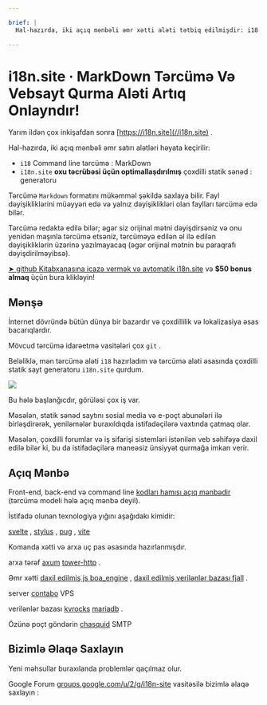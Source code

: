 ```yaml
---

brief: |
  Hal-hazırda, iki açıq mənbəli əmr xətti aləti tətbiq edilmişdir: i18 (MarkDown komanda xətti tərcümə aləti) və i18n.site (çoxdilli statik sənəd saytı generatoru)

---
```



# i18n.site · MarkDown Tərcümə Və Vebsayt Qurma Aləti Artıq Onlayndır!

Yarım ildən çox inkişafdan sonra [https://i18n.site](//i18n.site) .

Hal-hazırda, iki açıq mənbəli əmr satırı alətləri həyata keçirilir:

* `i18` Command line tərcümə : MarkDown
* `i18n.site` **oxu təcrübəsi üçün optimallaşdırılmış** çoxdilli statik sənəd : generatoru

Tərcümə `Markdown` formatını mükəmməl şəkildə saxlaya bilir. Fayl dəyişikliklərini müəyyən edə və yalnız dəyişiklikləri olan faylları tərcümə edə bilər.

Tərcümə redaktə edilə bilər; əgər siz orijinal mətni dəyişdirsəniz və onu yenidən maşınla tərcümə etsəniz, tərcüməyə edilən əl ilə edilən dəyişikliklərin üzərinə yazılmayacaq (əgər orijinal mətnin bu paraqrafı dəyişdirilməyibsə).

[➤ github Kitabxanasına icazə vermək və avtomatik i18n.site](https://github.com/login/oauth/authorize?client_id=Ov23liuGAmK0plc9FgB3&amp;scope=user:email,user:follow,public_repo) və **$50 bonus almaq** üçün bura klikləyin!

## Mənşə

İnternet dövründə bütün dünya bir bazardır və çoxdillilik və lokalizasiya əsas bacarıqlardır.

Mövcud tərcümə idarəetmə vasitələri çox `git` .

Beləliklə, mən tərcümə aləti `i18` hazırladım və tərcümə aləti əsasında çoxdilli statik sayt generatoru `i18n.site` qurdum.

![](https://p.3ti.site/1723777556.avif)

Bu hələ başlanğıcdır, görüləsi çox iş var.

Məsələn, statik sənəd saytını sosial media və e-poçt abunələri ilə birləşdirərək, yeniləmələr buraxıldıqda istifadəçilərə vaxtında çatmaq olar.

Məsələn, çoxdilli forumlar və iş sifarişi sistemləri istənilən veb səhifəyə daxil edilə bilər ki, bu da istifadəçilərə maneəsiz ünsiyyət qurmağa imkan verir.

## Açıq Mənbə

Front-end, back-end və command line [kodları hamısı açıq mənbədir](https://i18n.site/i18n.site/c/src) (tərcümə modeli hələ açıq mənbə deyil).

İstifadə olunan texnologiya yığını aşağıdakı kimidir:

[svelte](https://svelte.dev) , [stylus](https://stylus-lang.com) , [pug](https://github.com/pugjs/pug) , [vite](https://github.com/vitejs/vite)

Komanda xətti və arxa uç pas əsasında hazırlanmışdır.

arxa tərəf [axum](https://github.com/tokio-rs/axum) [tower-http](https://github.com/tower-rs/tower-http/releases) .

Əmr xətti [daxil edilmiş js boa_engine](https://docs.rs/boa_engine) , [daxil edilmiş verilənlər bazası fjall](https://github.com/fjall-rs/fjall) .

server [contabo](https://my.contabo.com) VPS

verilənlər bazası [kvrocks](https://kvrocks.apache.org) [mariadb](https://mariadb.org) .

Özünə poçt göndərin [chasquid](https://github.com/albertito/chasquid) SMTP

## Bizimlə Əlaqə Saxlayın

Yeni məhsullar buraxılanda problemlər qaçılmaz olur.

Google Forum [groups.google.com/u/2/g/i18n-site](https://groups.google.com/u/2/g/i18n-site) vasitəsilə bizimlə əlaqə saxlayın :